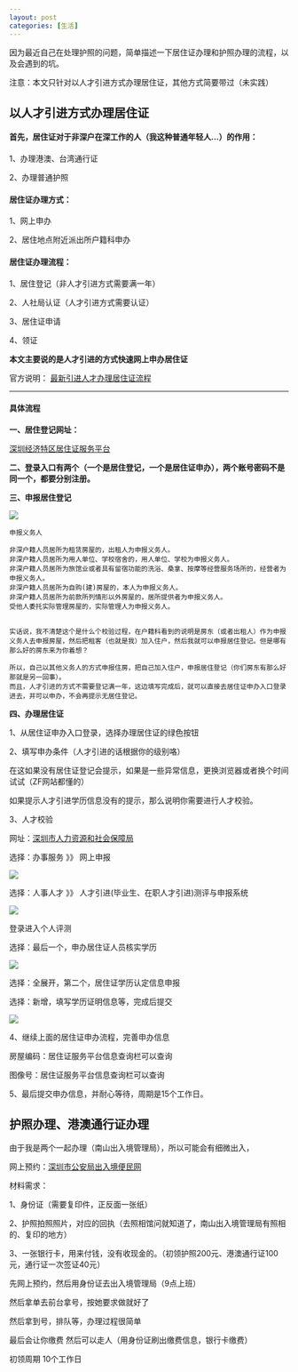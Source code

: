 ```yaml
---
layout: post
categories: [生活]
---
```


因为最近自己在处理护照的问题，简单描述一下居住证办理和护照办理的流程，以及会遇到的坑。

注意：本文只针对以人才引进方式办理居住证，其他方式简要带过（未实践）

## 以人才引进方式办理居住证

#### 首先，居住证对于非深户在深工作的人（我这种普通年轻人...）的作用：

1、办理港澳、台湾通行证

2、办理普通护照

#### 居住证办理方式：

1、网上申办

2、居住地点附近派出所户籍科申办

#### 居住证办理流程：

1、居住登记（非人才引进方式需要满一年）

2、人社局认证（人才引进方式需要认证）

3、居住证申请

4、领证

**本文主要说的是人才引进的方式快速网上申办居住证**

官方说明： [最新引进人才办理居住证流程](http://mp.weixin.qq.com/s?__biz=MzAwNjU4MzI1Mw==&mid=2660848350&idx=1&sn=3f1d373e4ac659f5c749f4f2e04d2538&chksm=8066d464b7115d7283c3cde0beaeded46133feee9510c53736e7d0475ee9c9e614823d804126&scene=0#wechat_redirect)



------

#### 具体流程

**一、居住登记网址：**

[深圳经济特区居住证服务平台](https://www.szjzz.gov.cn/index)



**二、登录入口有两个（一个是居住登记，一个是居住证申办），两个账号密码不是同一个，都要分别注册。**



**三、申报居住登记**

![](https://xilankong.github.io/resource/addhouse.png)

```
申报义务人

非深户籍人员居所为租赁房屋的，出租人为申报义务人。
非深户籍人员居所为用人单位、学校宿舍的，用人单位、学校为申报义务人。
非深户籍人员居所为旅馆业或者具有留宿功能的洗浴、桑拿、按摩等经营服务场所的，经营者为申报义务人。
非深户籍人员居所为自购(建)房屋的，本人为申报义务人。
非深户籍人员居所为前款所列情形以外房屋的，居所提供者为申报义务人。
受他人委托实际管理房屋的，实际管理人为申报义务人。


实话说，我不清楚这个是什么个校验过程，在户籍科看到的说明是房东（或者出租人）作为申报义务人去申报房屋，然后把租客（也就是我）加入住户，然后我就可以申报居住登记。但是哪有那么好的房东来为你着想？

所以，自己以其他义务人的方式申报住房，把自己加入住户，申报居住登记（你们房东有那么好那就是另一回事）。
而且，人才引进的方式不需要登记满一年，这边填写完成后，就可以直接去居住证申办入口登录进去，并可以申办，不会再提示无居住登记。
```



**四、办理居住证**

1、从居住证申办入口登录，选择办理居住证的绿色按钮



2、填写申办条件（人才引进的话根据你的级别咯）

在这如果没有居住证登记会提示，如果是一些异常信息，更换浏览器或者换个时间试试（ZF网站都懂的）

如果提示人才引进学历信息没有的提示，那么说明你需要进行人才校验。



3、人才校验

网址：[深圳市人力资源和社会保障局](http://www.szhrss.gov.cn)

选择：办事服务  》》 网上申报

![](https://xilankong.github.io/resource/rlrz.png)

选择：人事人才   》》 人才引进(毕业生、在职人才引进)测评与申报系统

![](https://xilankong.github.io/resource/pcxt.png)

登录进入个人评测 

选择：最后一个，申办居住证人员核实学历

![](https://xilankong.github.io/resource/grpc.png)

选择：全展开，第二个，居住证学历认定信息申报

选择：新增，填写学历证明信息等，完成后提交

![](https://xilankong.github.io/resource/xlrz.png)



4、继续上面的居住证申办流程，完善申办信息

房屋编码：居住证服务平台信息查询栏可以查询

图像号：居住证服务平台信息查询栏可以查询



5、最后提交申办信息，并耐心等待，周期是15个工作日。



## 护照办理、港澳通行证办理

由于我是两个一起办理（南山出入境管理局），所以可能会有细微出入，

网上预约：[深圳市公安局出入境便民网](http://www.sz3e.com)

材料需求：

1、身份证（需要复印件，正反面一张纸）

2、护照拍照照片，对应的回执（去照相馆问就知道了，南山出入境管理局有照相的、复印的地方）

3、一张银行卡，用来付钱，没有收现金的。（初领护照200元、港澳通行证100元，通行证一次签证40元）



先网上预约，然后用身份证去出入境管理局（9点上班）

然后拿单去前台拿号，按她要求做就好了

然后拿到号，排队等，办理过程很简单

最后会让你缴费 然后可以走人（用身份证刷出缴费信息，银行卡缴费）



初领周期 10个工作日